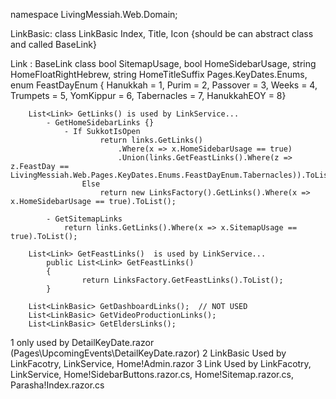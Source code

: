 ﻿namespace LivingMessiah.Web.Domain;

LinkBasic:			class LinkBasic Index, Title, Icon  {should be can abstract class and called BaseLink}

Link : BaseLink 
	class 
		bool SitemapUsage, bool HomeSidebarUsage, string HomeFloatRightHebrew, string HomeTitleSuffix
		Pages.KeyDates.Enums, enum FeastDayEnum 
			{	Hanukkah = 1,	Purim = 2, Passover = 3,	Weeks = 4, Trumpets = 5,	YomKippur = 6, Tabernacles = 7, HanukkahEOY = 8}
    

		List<Link> GetLinks() is used by LinkService...
			- GetHomeSidebarLinks {}
				- If SukkotIsOpen
						return links.GetLinks()
							.Where(x => x.HomeSidebarUsage == true)
							.Union(links.GetFeastLinks().Where(z => z.FeastDay == LivingMessiah.Web.Pages.KeyDates.Enums.FeastDayEnum.Tabernacles)).ToList();
					Else 
						return new LinksFactory().GetLinks().Where(x => x.HomeSidebarUsage == true).ToList();
			
			- GetSitemapLinks
				return links.GetLinks().Where(x => x.SitemapUsage == true).ToList();

		List<Link> GetFeastLinks()  is used by LinkService...
			public List<Link> GetFeastLinks()
			{
					return LinksFactory.GetFeastLinks().ToList();
			}

		List<LinkBasic> GetDashboardLinks();  // NOT USED
		List<LinkBasic> GetVideoProductionLinks();
		List<LinkBasic> GetEldersLinks();

1 only used by DetailKeyDate.razor (Pages\UpcomingEvents\DetailKeyDate.razor)
2 LinkBasic Used by LinkFacotry, LinkService, Home!Admin.razor 
3 Link			Used by LinkFacotry, LinkService, Home!SidebarButtons.razor.cs, Home!Sitemap.razor.cs, Parasha!Index.razor.cs

